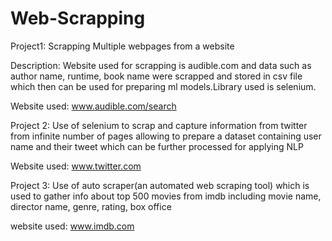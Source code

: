 # Web-Scrapping

Project1: Scrapping Multiple webpages from a website

Description: Website used for scrapping is audible.com and data such as author name, runtime, book name were scrapped and stored in csv file which then can be used for preparing ml models.Library used is selenium.

Website used: www.audible.com/search

Project 2: Use of selenium to scrap and capture information from twitter from infinite number of pages allowing to prepare a dataset containing user name and their tweet which can be further processed for applying NLP

Website used: www.twitter.com

Project 3: Use of auto scraper(an automated web scraping tool) which is used to gather info about top 500 movies from imdb including movie name, director name, genre, rating, box office

website used: www.imdb.com



